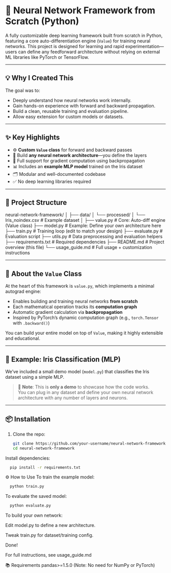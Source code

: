 # 🔧 Neural Network Framework from Scratch (Python)

A fully customizable deep learning framework built from scratch in Python, featuring a core auto-differentiation engine (`Value`) for training neural networks. This project is designed for learning and rapid experimentation—users can define any feedforward architecture without relying on external ML libraries like PyTorch or TensorFlow.

---

## 💡 Why I Created This

The goal was to:
- Deeply understand how neural networks work internally.
- Gain hands-on experience with forward and backward propagation.
- Build a clean, reusable training and evaluation pipeline.
- Allow easy extension for custom models or datasets.

---

## ✨ Key Highlights

- ⚙️ **Custom `Value` class** for forward and backward passes  
- 🧠 Build **any neural network architecture**—you define the layers  
- 🔄 Full support for gradient computation using backpropagation  
- 📊 Includes an **example MLP model** trained on the Iris dataset  
- 🗂️ Modular and well-documented codebase  
- ✅ No deep learning libraries required

---

## 📁 Project Structure

neural-network-framework/
│
├── data/
│ └── processed/
│ └── Iris_noindex.csv # Example dataset
│
├── value.py # Core: Auto-diff engine (Value class)
├── model.py # Example: Define your own architecture here
├── train.py # Training loop (edit to match your design)
├── evaluate.py # Evaluation script
├── utils.py # Data preprocessing and evaluation helpers
├── requirements.txt # Required dependencies
├── README.md # Project overview (this file)
└── usage_guide.md # Full usage + customization instructions

---

## 🧠 About the `Value` Class

At the heart of this framework is `value.py`, which implements a minimal autograd engine:

- Enables building and training neural networks **from scratch**
- Each mathematical operation tracks its **computation graph**
- Automatic gradient calculation via **backpropagation**
- Inspired by PyTorch’s dynamic computation graph (e.g., `torch.Tensor` with `.backward()`)

You can build your entire model on top of `Value`, making it highly extensible and educational.

---

## 🧪 Example: Iris Classification (MLP)

We’ve included a small demo model (`model.py`) that classifies the Iris dataset using a simple MLP.

> 📌 **Note**: This is **only a demo** to showcase how the code works.  
> You can plug in any dataset and define your own neural network architecture with any number of layers and neurons.

---

## 📦 Installation

1. Clone the repo:
   ```bash
   git clone https://github.com/your-username/neural-network-framework.git
   cd neural-network-framework
   ```
Install dependencies:
  ```bash
    pip install -r requirements.txt
  ```
⚙️ How to Use
To train the example model:
  ```bash
    python train.py
  ```
To evaluate the saved model:
  ```bash
    python evaluate.py
  ```
To build your own network:

Edit model.py to define a new architecture.

Tweak train.py for dataset/training config.

Done!

For full instructions, see usage_guide.md

📚 Requirements
pandas>=1.5.0
(Note: No need for NumPy or PyTorch)
